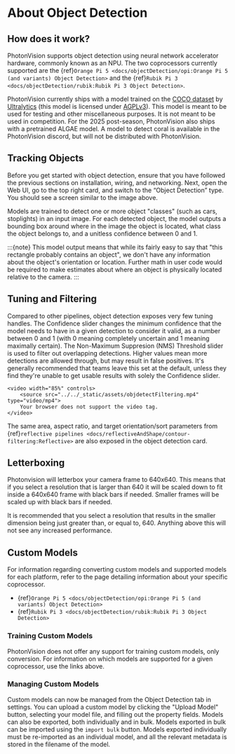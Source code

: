 # About Object Detection

## How does it work?

PhotonVision supports object detection using neural network accelerator hardware, commonly known as an NPU. The two coprocessors currently supported are the {ref}`Orange Pi 5 <docs/objectDetection/opi:Orange Pi 5 (and variants) Object Detection>` and the {ref}`Rubik Pi 3 <docs/objectDetection/rubik:Rubik Pi 3 Object Detection>`.

PhotonVision currently ships with a model trained on the [COCO dataset](https://cocodataset.org/) by [Ultralytics](https://github.com/ultralytics/ultralytics) (this model is licensed under [AGPLv3](https://www.gnu.org/licenses/agpl-3.0.en.html)). This model is meant to be used for testing and other miscellaneous purposes. It is not meant to be used in competition. For the 2025 post-season, PhotonVision also ships with a pretrained ALGAE model. A model to detect coral is available in the PhotonVision discord, but will not be distributed with PhotonVision.

## Tracking Objects

Before you get started with object detection, ensure that you have followed the previous sections on installation, wiring, and networking. Next, open the Web UI, go to the top right card, and switch to the “Object Detection” type. You should see a screen similar to the image above.

Models are trained to detect one or more object "classes" (such as cars, stoplights) in an input image. For each detected object, the model outputs a bounding box around where in the image the object is located, what class the object belongs to, and a unitless confidence between 0 and 1.

:::{note}
This model output means that while its fairly easy to say that "this rectangle probably contains an object", we don't have any information about the object's orientation or location. Further math in user code would be required to make estimates about where an object is physically located relative to the camera.
:::

## Tuning and Filtering

Compared to other pipelines, object detection exposes very few tuning handles. The Confidence slider changes the minimum confidence that the model needs to have in a given detection to consider it valid, as a number between 0 and 1 (with 0 meaning completely uncertain and 1 meaning maximally certain). The Non-Maximum Suppresion (NMS) Threshold slider is used to filter out overlapping detections. Higher values mean more detections are allowed through, but may result in false positives. It's generally recommended that teams leave this set at the default, unless they find they're unable to get usable results with solely the Confidence slider.

```{raw} html
<video width="85%" controls>
    <source src="../../_static/assets/objdetectFiltering.mp4" type="video/mp4">
    Your browser does not support the video tag.
</video>
```

The same area, aspect ratio, and target orientation/sort parameters from {ref}`reflective pipelines <docs/reflectiveAndShape/contour-filtering:Reflective>` are also exposed in the object detection card.

## Letterboxing

Photonvision will letterbox your camera frame to 640x640. This means that if you select a resolution that is larger than 640 it will be scaled down to fit inside a 640x640 frame with black bars if needed. Smaller frames will be scaled up with black bars if needed.

It is recommended that you select a resolution that results in the smaller dimension being just greater than, or equal to, 640. Anything above this will not see any increased performance.

## Custom Models

For information regarding converting custom models and supported models for each platform, refer to the page detailing information about your specific coprocessor.

 - {ref}`Orange Pi 5 <docs/objectDetection/opi:Orange Pi 5 (and variants) Object Detection>`
 - {ref}`Rubik Pi 3 <docs/objectDetection/rubik:Rubik Pi 3 Object Detection>`

 ### Training Custom Models

 PhotonVision does not offer any support for training custom models, only conversion. For information on which models are supported for a given coprocessor, use the links above.

 ### Managing Custom Models

 Custom models can now be managed from the Object Detection tab in settings. You can upload a custom model by clicking the "Upload Model" button, selecting your model file, and filling out the property fields. Models can also be exported, both individually and in bulk. Models exported in bulk can be imported using the `import bulk` button. Models exported individually must be re-imported as an individual model, and all the relevant metadata is stored in the filename of the model.

